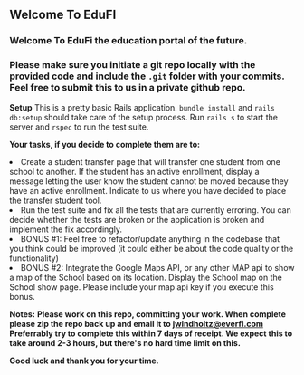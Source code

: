 ## Welcome To EduFI
### Welcome To EduFi the education portal of the future.

### Please make sure you initiate a git repo locally with the provided code and include the `.git` folder with your commits.  Feel free to submit this to us in a private github repo.

**Setup**
This is a pretty basic Rails application.
`bundle install` and `rails db:setup` should take care of the setup process.
Run `rails s` to start the server and `rspec` to run the test suite.

**Your tasks, if you decide to complete them are to:**
<li>
  Create a student transfer page that will transfer one student from one school to another.
  If the student has an active enrollment, display a message letting the user know the
  student cannot be moved because they have an active enrollment.
  Indicate to us where you have decided to place the transfer student tool.
</li>

<li>
  Run the test suite and fix all the tests that are currently erroring.
  You can decide whether the tests are broken or the application is broken and implement
  the fix accordingly.
</li>

<li>
  BONUS #1: Feel free to refactor/update anything in the codebase that you think
  could be improved (it could either be about the code quality or the functionality)
</li>

<li>
  BONUS #2: Integrate the Google Maps API, or any other MAP api to show a map of the
  School based on its location. Display the School map on the School show page.
  Please include your map api key if you execute this bonus.
</li>

**Notes:**
<b>Please work on this repo, committing your work. When complete please zip the repo back up and email it to jwindholtz@everfi.com</b>
<b>
Preferrably try to complete this within 7 days of receipt.
We expect this to take around 2-3 hours, but there's no hard time limit on this.
</b>

<b>Good luck and thank you for your time.</b>

